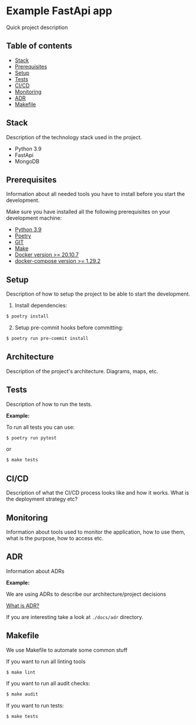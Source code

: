 # Example FastApi app

Quick project description

## Table of contents

- [Stack](#stack)
- [Prerequisites](#prerequisites)
- [Setup](#setup)
- [Tests](#tests)
- [CI/CD](#ci/cd)
- [Monitoring](#monitoring)
- [ADR](#adr)
- [Makefile](#makefile)

## Stack

Description of the technology stack used in the project.

- Python 3.9
- FastApi
- MongoDB

## Prerequisites

Information about all needed tools you have to install before you start the development.

Make sure you have installed all the following prerequisites on your development machine:

- [Python 3.9](https://www.python.org/downloads/)
- [Poetry](https://python-poetry.org/)
- [GIT](https://git-scm.com/downloads)
- [Make](http://gnuwin32.sourceforge.net/packages/make.htm)
- [Docker version >= 20.10.7](https://www.docker.com/get-started)
- [docker-compose version >= 1.29.2](https://docs.docker.com/compose/install/)

## Setup

Description of how to setup the project to be able to start the development.

1. Install dependencies:

```bash
$ poetry install
```

2. Setup pre-commit hooks before committing:

```bash
$ poetry run pre-commit install
```

## Architecture

Description of the project's architecture. Diagrams, maps, etc.

## Tests

Description of how to run the tests.

**Example:**

To run all tests you can use:

```bash
$ poetry run pytest
```

or

```bash
$ make tests
```

## CI/CD

Description of what the CI/CD process looks like and how it works. What is the deployment strategy etc?

## Monitoring

Information about tools used to monitor the application, how to use them, what is the purpose, how to access etc.

## ADR

Information about ADRs

**Example:**

We are using ADRs to describe our architecture/project decisions

[What is ADR?](https://github.com/joelparkerhenderson/architecture-decision-record)

If you are interesting take a look at `./docs/adr` directory.

## Makefile

We use Makefile to automate some common stuff

If you want to run all linting tools

```bash
$ make lint
```

If you want to run all audit checks:

```bash
$ make audit
```

If you want to run tests:

```bash
$ make tests
```

